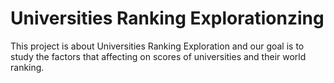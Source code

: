 # Universities Ranking Explorationzing

This project is about Universities Ranking Exploration and our goal is to study the factors that affecting on scores of universities and their world ranking.
